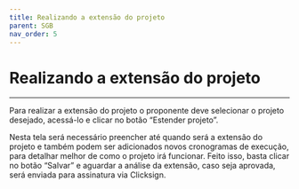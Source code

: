 ```yaml
---
title: Realizando a extensão do projeto
parent: SGB
nav_order: 5
---
```


# Realizando a extensão do projeto
---

Para realizar a extensão do projeto o proponente deve selecionar o projeto desejado, acessá-lo e clicar no botão  “Estender projeto”.

Nesta tela será necessário preencher até quando será a extensão do projeto e também podem ser adicionados novos cronogramas de execução, para detalhar melhor de como o projeto irá funcionar.
Feito isso, basta clicar no botão “Salvar” e aguardar a análise da extensão, caso seja aprovada, será enviada para assinatura via Clicksign.